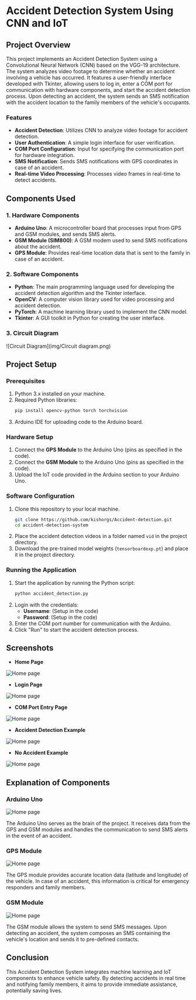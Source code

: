 # Accident Detection System Using CNN and IoT

## Project Overview

This project implements an Accident Detection System using a Convolutional Neural Network (CNN) based on the VGG-19 architecture. The system analyzes video footage to determine whether an accident involving a vehicle has occurred. It features a user-friendly interface developed with Tkinter, allowing users to log in, enter a COM port for communication with hardware components, and start the accident detection process. Upon detecting an accident, the system sends an SMS notification with the accident location to the family members of the vehicle's occupants.

### Features

- **Accident Detection**: Utilizes CNN to analyze video footage for accident detection.
- **User Authentication**: A simple login interface for user verification.
- **COM Port Configuration**: Input for specifying the communication port for hardware integration.
- **SMS Notification**: Sends SMS notifications with GPS coordinates in case of an accident.
- **Real-time Video Processing**: Processes video frames in real-time to detect accidents.

## Components Used

### 1. **Hardware Components**

- **Arduino Uno**: A microcontroller board that processes input from GPS and GSM modules, and sends SMS alerts.
- **GSM Module (SIM800)**: A GSM modem used to send SMS notifications about the accident.
- **GPS Module**: Provides real-time location data that is sent to the family in case of an accident.

### 2. **Software Components**

- **Python**: The main programming language used for developing the accident detection algorithm and the Tkinter interface.
- **OpenCV**: A computer vision library used for video processing and accident detection.
- **PyTorch**: A machine learning library used to implement the CNN model.
- **Tkinter**: A GUI toolkit in Python for creating the user interface.

### 3. **Circuit Diagram**

![Circuit Diagram](img/Circuit diagram.png)

## Project Setup

### Prerequisites

1. Python 3.x installed on your machine.
2. Required Python libraries:
   ```bash
   pip install opencv-python torch torchvision
   ```
3. Arduino IDE for uploading code to the Arduino board.

### Hardware Setup

1. Connect the **GPS Module** to the Arduino Uno (pins as specified in the code).
2. Connect the **GSM Module** to the Arduino Uno (pins as specified in the code).
3. Upload the IoT code provided in the Arduino section to your Arduino Uno.

### Software Configuration

1. Clone this repository to your local machine.
   ```bash
   git clone https://github.com/kishorgs/Accident-detection.git
   cd accident-detection-system
   ```
2. Place the accident detection videos in a folder named `vid` in the project directory.
3. Download the pre-trained model weights (`tensorboardexp.pt`) and place it in the project directory.

### Running the Application

1. Start the application by running the Python script:
   ```bash
   python accident_detection.py
   ```
2. Login with the credentials:
   - **Username**: (Setup in the code)
   - **Password**: (Setup in the code)
3. Enter the COM port number for communication with the Arduino.
4. Click "Run" to start the accident detection process.

## Screenshots

- **Home Page**
  
<img src="Accident_detection_project/img/landing_page.png" alt="Home page"/>

- **Login Page**
  
<img src="Accident_detection_project/img/login_page.png" alt="Home page"/>

- **COM Port Entry Page**

<img src="Accident_detection_project/img/COM_port_page.png" alt="Home page"/>

- **Accident Detection Example**
  
<img src="Accident_detection_project/img/Accident.png" alt="Home page"/>

- **No Accident Example**

<img src="Accident_detection_project/img/Accident.png" alt="Home page"/>

## Explanation of Components

### Arduino Uno

<img src="Accident_detection_project/img/Arduino_uno.jpg" alt="Home page"/>

The Arduino Uno serves as the brain of the project. It receives data from the GPS and GSM modules and handles the communication to send SMS alerts in the event of an accident.

### GPS Module

<img src="Accident_detection_project/img/GPS_module.jpg" alt="Home page"/>

The GPS module provides accurate location data (latitude and longitude) of the vehicle. In case of an accident, this information is critical for emergency responders and family members.

### GSM Module

<img src="Accident_detection_project/img/GSM_module.jpg" alt="Home page"/>

The GSM module allows the system to send SMS messages. Upon detecting an accident, the system composes an SMS containing the vehicle's location and sends it to pre-defined contacts.

## Conclusion

This Accident Detection System integrates machine learning and IoT components to enhance vehicle safety. By detecting accidents in real time and notifying family members, it aims to provide immediate assistance, potentially saving lives.
